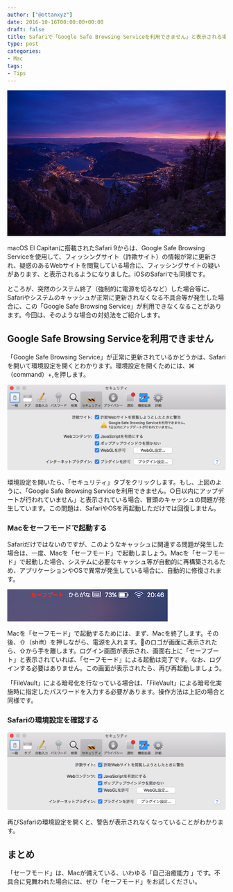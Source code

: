 ```yaml
---
author: ["@ottanxyz"]
date: 2016-10-16T00:00:00+00:00
draft: false
title: Safariで「Google Safe Browsing Serviceを利用できません」と表示される場合の対処法
type: post
categories:
- Mac
tags:
- Tips
---
```


![](161016-58036b3c59ff0.jpg)






macOS El Capitanに搭載されたSafari 9からは、Google Safe Browsing Serviceを使用して、フィッシングサイト（詐欺サイト）の情報が常に更新され、疑惑のあるWebサイトを閲覧している場合に、フィッシングサイトの疑いがあります、と表示されるようになりました。iOSのSafariでも同様です。





ところが、突然のシステム終了（強制的に電源を切るなど）した場合等に、Safariやシステムのキャッシュが正常に更新されなくなる不具合等が発生した場合に、この「Google Safe Browsing Service」が利用できなくなることがあります。今回は、そのような場合の対処法をご紹介します。





## Google Safe Browsing Serviceを利用できません





「Google Safe Browsing Service」が正常に更新されているかどうかは、Safariを開いて環境設定を開くとわかります。環境設定を開くためには、⌘（command）+,を押します。





![](161016-58036b43f3185.png)






環境設定を開いたら、「セキュリティ」タブをクリックします。もし、上図のように、「Google Safe Browsing Serviceを利用できません。○日以内にアップデートが行われていません」と表示されている場合、冒頭のキャッシュの問題が発生しています。この問題は、SafariやOSを再起動しただけでは回復しません。





### Macをセーフモードで起動する





Safariだけではないのですが、このようなキャッシュに関連する問題が発生した場合は、一度、Macを「セーフモード」で起動しましょう。Macを「セーフモード」で起動した場合、システムに必要なキャッシュ等が自動的に再構築されるため、アプリケーションやOSで異常が発生している場合に、自動的に修復されます。





![](161016-58036b48ba781.png)






Macを「セーフモード」で起動するためには、まず、Macを終了します。その後、⇧（shift）を押しながら、電源を入れます。のロゴが画面に表示されたら、⇧から手を離します。ログイン画面が表示され、画面右上に「セーフブート」と表示されていれば、「セーフモード」による起動は完了です。なお、ログインする必要はありません。この画面が表示されたら、再び再起動しましょう。





「FileVault」による暗号化を行なっている場合は、「FileVault」による暗号化実施時に指定したパスワードを入力する必要があります。操作方法は上記の場合と同様です。





### Safariの環境設定を確認する





![](161016-58036b4d91b68.png)






再びSafariの環境設定を開くと、警告が表示されなくなっていることがわかります。





## まとめ





「セーフモード」は、Macが備えている、いわゆる「自己治癒能力
」です。不具合に見舞われた場合には、ぜひ「セーフモード」をお試しください。
